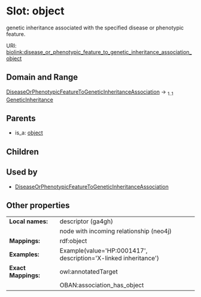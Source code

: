 
# Slot: object


genetic inheritance associated with the specified disease or phenotypic feature.

URI: [biolink:disease_or_phenotypic_feature_to_genetic_inheritance_association_object](https://w3id.org/biolink/disease_or_phenotypic_feature_to_genetic_inheritance_association_object)


## Domain and Range

[DiseaseOrPhenotypicFeatureToGeneticInheritanceAssociation](DiseaseOrPhenotypicFeatureToGeneticInheritanceAssociation.md) &#8594;  <sub>1..1</sub> [GeneticInheritance](GeneticInheritance.md)

## Parents

 *  is_a: [object](object.md)

## Children


## Used by

 * [DiseaseOrPhenotypicFeatureToGeneticInheritanceAssociation](DiseaseOrPhenotypicFeatureToGeneticInheritanceAssociation.md)

## Other properties

|  |  |  |
| --- | --- | --- |
| **Local names:** | | descriptor (ga4gh) |
|  | | node with incoming relationship (neo4j) |
| **Mappings:** | | rdf:object |
| **Examples:** | | Example(value='HP:0001417', description='X-linked inheritance') |
| **Exact Mappings:** | | owl:annotatedTarget |
|  | | OBAN:association_has_object |

